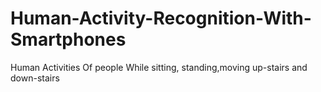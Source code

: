 # Human-Activity-Recognition-With-Smartphones
Human Activities Of people While sitting, standing,moving up-stairs and down-stairs
